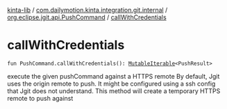 [kinta-lib](../../index.md) / [com.dailymotion.kinta.integration.git.internal](../index.md) / [org.eclipse.jgit.api.PushCommand](index.md) / [callWithCredentials](./call-with-credentials.md)

# callWithCredentials

`fun PushCommand.callWithCredentials(): `[`MutableIterable`](https://kotlinlang.org/api/latest/jvm/stdlib/kotlin.collections/-mutable-iterable/index.html)`<PushResult>`

execute the given pushCommand against a HTTPS remote
By default, Jgit uses the origin remote to push. It might be configured using a ssh config that Jgit
does not understand.
This method will create a temporary HTTPS remote to push against

